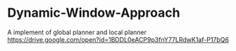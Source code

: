 # Dynamic-Window-Approach
A implement of global planner and local planner
https://drive.google.com/open?id=1BDDL0eACP9p3fnY77LRdwK1af-P17bQ6
